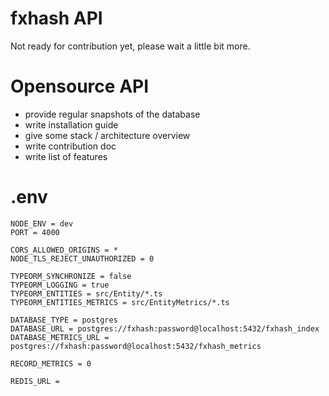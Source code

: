 fxhash API
==========

Not ready for contribution yet, please wait a little bit more.

# Opensource API

* provide regular snapshots of the database
* write installation guide
* give some stack / architecture overview
* write contribution doc
* write list of features


# .env

```shell
NODE_ENV = dev
PORT = 4000

CORS_ALLOWED_ORIGINS = *
NODE_TLS_REJECT_UNAUTHORIZED = 0

TYPEORM_SYNCHRONIZE = false
TYPEORM_LOGGING = true
TYPEORM_ENTITIES = src/Entity/*.ts
TYPEORM_ENTITIES_METRICS = src/EntityMetrics/*.ts

DATABASE_TYPE = postgres
DATABASE_URL = postgres://fxhash:password@localhost:5432/fxhash_index
DATABASE_METRICS_URL = postgres://fxhash:password@localhost:5432/fxhash_metrics

RECORD_METRICS = 0

REDIS_URL = 
```